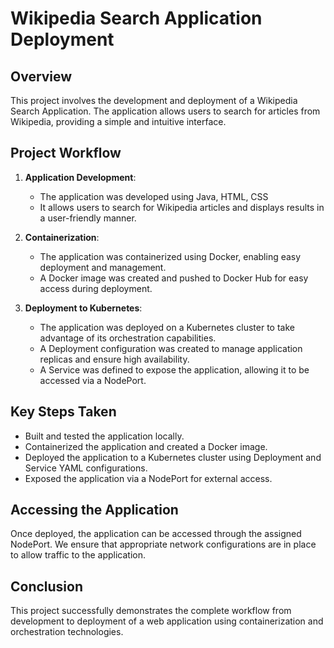 # Wikipedia Search Application Deployment

## Overview

This project involves the development and deployment of a Wikipedia Search Application. The application allows users to search for articles from Wikipedia, providing a simple and intuitive interface.

## Project Workflow

1. **Application Development**:
   - The application was developed using Java, HTML, CSS
   - It allows users to search for Wikipedia articles and displays results in a user-friendly manner.

2. **Containerization**:
   - The application was containerized using Docker, enabling easy deployment and management.
   - A Docker image was created and pushed to Docker Hub for easy access during deployment.

3. **Deployment to Kubernetes**:
   - The application was deployed on a Kubernetes cluster to take advantage of its orchestration capabilities.
   - A Deployment configuration was created to manage application replicas and ensure high availability.
   - A Service was defined to expose the application, allowing it to be accessed via a NodePort.

## Key Steps Taken

- Built and tested the application locally.
- Containerized the application and created a Docker image.
- Deployed the application to a Kubernetes cluster using Deployment and Service YAML configurations.
- Exposed the application via a NodePort for external access.

## Accessing the Application

Once deployed, the application can be accessed through the assigned NodePort. We ensure that appropriate network configurations are in place to allow traffic to the application.

## Conclusion

This project successfully demonstrates the complete workflow from development to deployment of a web application using containerization and orchestration technologies. 
